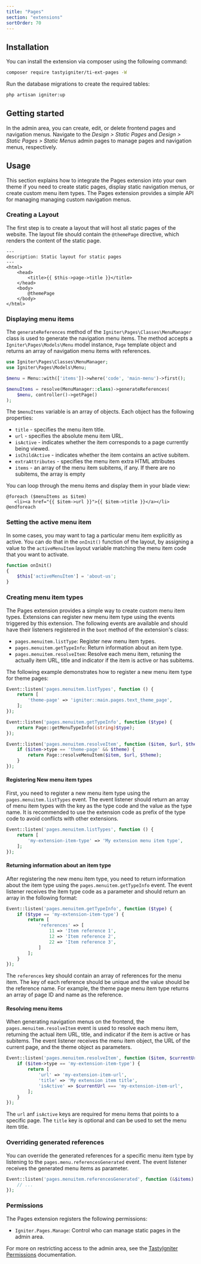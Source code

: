 ```yaml
---
title: "Pages"
section: "extensions"
sortOrder: 70
---
```


## Installation

You can install the extension via composer using the following command:

```bash
composer require tastyigniter/ti-ext-pages -W
```

Run the database migrations to create the required tables:
  
```bash
php artisan igniter:up
```

## Getting started

In the admin area, you can create, edit, or delete frontend pages and navigation menus. Navigate to the _Design > Static Pages_ and _Design > Static Pages > Static Menus_ admin pages to manage pages and navigation menus, respectively.

## Usage

This section explains how to integrate the Pages extension into your own theme if you need to create static pages, display static navigation menus, or create custom menu item types. The Pages extension provides a simple API for managing managing custom navigation menus.

### Creating a Layout

The first step is to create a layout that will host all static pages of the website. The layout file should contain the `@themePage` directive, which renders the content of the static page.

```blade
---
description: Static layout for static pages
---
<html>
    <head>
        <title>{{ $this->page->title }}</title>
    </head>
    <body>
        @themePage
    </body>
</html>
```

### Displaying menu items

The `generateReferences` method of the `Igniter\Pages\Classes\MenuManager` class is used to generate the navigation menu items. The method accepts a `Igniter\Pages\Models\Menu` model instance, `Page` template object and returns an array of navigation menu items with references.

```php
use Igniter\Pages\Classes\MenuManager;
use Igniter\Pages\Models\Menu;

$menu = Menu::with(['items'])->where('code', 'main-menu')->first();

$menuItems = resolve(MenuManager::class)->generateReferences(
    $menu, controller()->getPage()
);
```

The `$menuItems` variable is an array of objects. Each object has the following properties:

- `title` - specifies the menu item title.
- `url` - specifies the absolute menu item URL.
- `isActive` - indicates whether the item corresponds to a page currently being viewed.
- `isChildActive` - indicates whether the item contains an active subitem.
- `extraAttributes` - specifies the menu item extra HTML attributes
- `items` - an array of the menu item subitems, if any. If there are no subitems, the array is empty

You can loop through the menu items and display them in your blade view:

```blade
@foreach ($menuItems as $item)
   <li><a href="{{ $item->url }}">{{ $item->title }}</a></li>
@endforeach
```

### Setting the active menu item

In some cases, you may want to tag a particular menu item explicitly as active. You can do that in the `onInit()`
function of the layout, by assigning a value to the `activeMenuItem` layout variable matching the menu item code that you
want to activate.

```php
function onInit()
{
    $this['activeMenuItem'] = 'about-us';
}
```

### Creating menu item types

The Pages extension provides a simple way to create custom menu item types. Extensions can register new menu item type using the events triggered by this extension. The following events are available and should have their listeners registered in the `boot` method of the extension's class:

- `pages.menuitem.listType`: Register new menu item types.
- `pages.menuitem.getTypeInfo`: Return information about an item type.
- `pages.menuitem.resolveItem`: Resolve each menu item, retuning the actually item URL, title and indicator if the item is active or has subitems.

The following example demonstrates how to register a new menu item type for theme pages:

```php
Event::listen('pages.menuitem.listTypes', function () {
    return [
        'theme-page' => 'igniter::main.pages.text_theme_page',
    ];
});

Event::listen('pages.menuitem.getTypeInfo', function ($type) {
    return Page::getMenuTypeInfo((string)$type);
});

Event::listen('pages.menuitem.resolveItem', function ($item, $url, $theme) {
    if ($item->type == 'theme-page' && $theme) {
        return Page::resolveMenuItem($item, $url, $theme);
    }
});
```

#### Registering New menu item types

First, you need to register a new menu item type using the `pages.menuitem.listTypes` event. The event listener should return an array of menu item types with the key as the type code and the value as the type name. It is recommended to use the extension code as prefix of the type code to avoid conflicts with other extensions.

```php
Event::listen('pages.menuitem.listTypes', function () {
    return [
        'my-extension-item-type' => 'My extension menu item type',
    ];
});
```

#### Returning information about an item type

After registering the new menu item type, you need to return information about the item type using the `pages.menuitem.getTypeInfo` event. The event listener receives the item type code as a parameter and should return an array in the following format:

```php
Event::listen('pages.menuitem.getTypeInfo', function ($type) {
    if ($type == 'my-extension-item-type') {
        return [
            'references' => [
                11 => 'Item reference 1',
                12 => 'Item reference 2',
                22 => 'Item reference 3',
            ]
        ];
    }
});
```

The `references` key should contain an array of references for the menu item. The key of each reference should be unique and the value should be the reference name. For example, the theme page menu item type returns an array of page ID and name as the reference.

#### Resolving menu items

When generating navigation menus on the frontend, the `pages.menuitem.resolveItem` event is used to resolve each menu item, returning the actual item URL, title, and indicator if the item is active or has subitems. The event listener receives the menu item object, the URL of the current page, and the theme object as parameters.

```php
Event::listen('pages.menuitem.resolveItem', function ($item, $currentUrl, $theme) {
    if ($item->type == 'my-extension-item-type') {
        return [
            'url' => 'my-extension-item-url',
            'title' => 'My extension item title',
            'isActive' => $currentUrl === 'my-extension-item-url',
        ];
    }
});
```

The `url` anf `isActive` keys are required for menu items that points to a specific page. The `title` key is optional and can be used to set the menu item title.

### Overriding generated references

You can override the generated references for a specific menu item type by listening to the `pages.menu.referencesGenerated` event. The event listener receives the generated menu items as parameter.

```php
Event::listen('pages.menuitem.referencesGenerated', function (&$items) {
    // ...
});
```

### Permissions

The Pages extension registers the following permissions:

- `Igniter.Pages.Manage`: Control who can manage static pages in the admin area.

For more on restricting access to the admin area, see the [TastyIgniter Permissions](https://tastyigniter.com/docs/customize/permissions) documentation.
